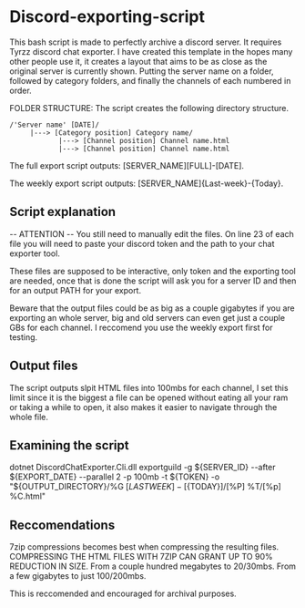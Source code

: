 # Discord-exporting-script
This bash script is made to perfectly archive a discord server. It requires Tyrzz discord chat exporter.
I have created this template in the hopes many other people use it, it creates a layout that aims to be as close as the original server is currently shown. Putting the server name on a folder, followed by category folders, and finally the channels of each numbered in order.

FOLDER STRUCTURE: The script creates the following directory structure.

    /'Server name' [DATE]/
         |---> [Category position] Category name/
                |---> [Channel position] Channel name.html
                |---> [Channel position] Channel name.html

The full export script outputs: [SERVER_NAME][FULL]-[DATE].

The weekly export script outputs: [SERVER_NAME]{Last-week}-{Today}.
## Script explanation
-- ATTENTION --
You still need to manually edit the files. On line 23 of each file you will need to paste your discord token and the path to your chat exporter tool.

These files are supposed to be interactive, only token and the exporting tool are needed, once that is done the script will ask you for a server ID and then for an output PATH for your export.

Beware that the output files could be as big as a couple gigabytes if you are exporting an whole server, big and old servers can even get just a couple GBs for each channel. I reccomend you use the weekly export first for testing.

## Output files
The script outputs slpit HTML files into 100mbs for each channel, I set this limit since it is the biggest a file can be opened without eating all your ram or taking a while to open, it also makes it easier to navigate through the whole file.
## Examining the script
dotnet DiscordChatExporter.Cli.dll exportguild -g ${SERVER_ID} --after ${EXPORT_DATE} --parallel 2 -p 100mb -t ${TOKEN} -o "${OUTPUT_DIRECTORY}/%G [${LASTWEEK}] - [${TODAY}]/[%P] %T/[%p] %C.html"

## Reccomendations 
7zip compressions becomes best when compressing the resulting files.
COMPRESSING THE HTML FILES WITH 7ZIP CAN GRANT UP TO 90% REDUCTION IN SIZE. From a couple hundred megabytes to 20/30mbs. From a few gigabytes to just 100/200mbs.

This is reccomended and encouraged for archival purposes.

